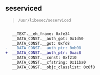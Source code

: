 ## seserviced

> `/usr/libexec/seserviced`

```diff

   __TEXT.__eh_frame: 0xfe34
   __DATA_CONST.__auth_got: 0x1d50
   __DATA_CONST.__got: 0xfd8
-  __DATA_CONST.__auth_ptr: 0xb98
+  __DATA_CONST.__auth_ptr: 0xac8
   __DATA_CONST.__const: 0xf210
   __DATA_CONST.__cfstring: 0x11ba0
   __DATA_CONST.__objc_classlist: 0x6f0

```
